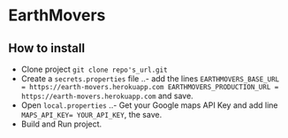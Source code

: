 # EarthMovers

## How to install
* Clone project `git clone repo's_url.git`
* Create a `secrets.properties` file
..- add the lines `EARTHMOVERS_BASE_URL = https://earth-movers.herokuapp.com
  EARTHMOVERS_PRODUCTION_URL = https://earth-movers.herokuapp.com` and save.
* Open `local.properties` 
..- Get your Google maps API Key and add line `MAPS_API_KEY= YOUR_API_KEY`, the save.
* Build and Run project.
